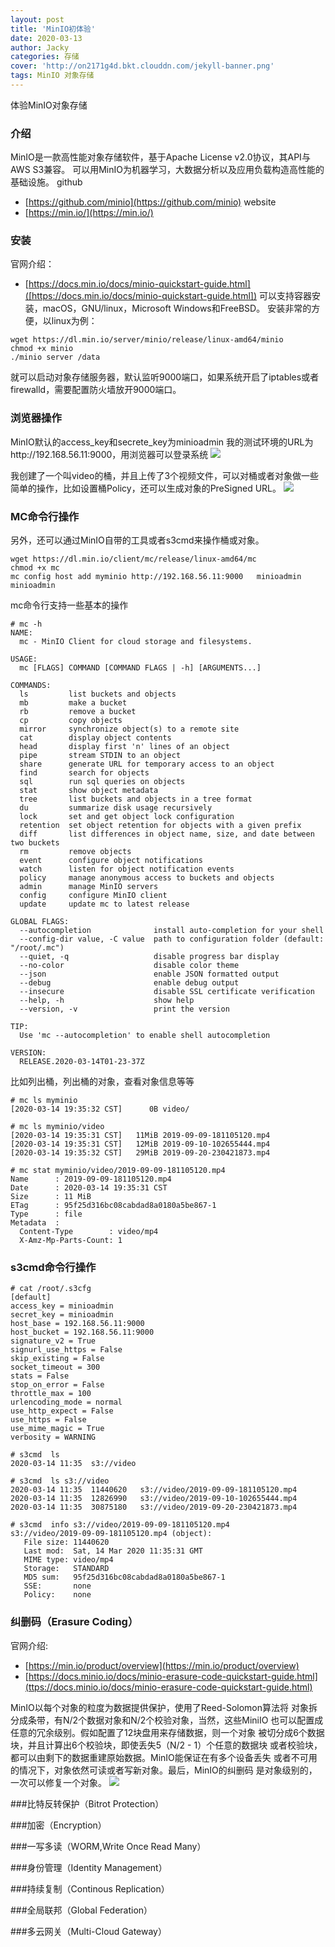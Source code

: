 ```yaml
---
layout: post
title: 'MinIO初体验'
date: 2020-03-13
author: Jacky
categories: 存储
cover: 'http://on2171g4d.bkt.clouddn.com/jekyll-banner.png'
tags: MinIO 对象存储
---
```

体验MinIO对象存储
### 介绍
MinIO是一款高性能对象存储软件，基于Apache License v2.0协议，其API与AWS S3兼容。
可以用MinIO为机器学习，大数据分析以及应用负载构造高性能的基础设施。
github  
* [https://github.com/minio](https://github.com/minio)
website    
* [https://min.io/](https://min.io/)

### 安装
官网介绍：
* [https://docs.min.io/docs/minio-quickstart-guide.html]([https://docs.min.io/docs/minio-quickstart-guide.html])
可以支持容器安装，macOS，GNU/linux，Microsoft Windows和FreeBSD。
安装非常的方便，以linux为例：
```clike
wget https://dl.min.io/server/minio/release/linux-amd64/minio
chmod +x minio
./minio server /data
```
就可以启动对象存储服务器，默认监听9000端口，如果系统开启了iptables或者
firewalld，需要配置防火墙放开9000端口。

### 浏览器操作
MinIO默认的access_key和secrete_key为minioadmin
我的测试环境的URL为http://192.168.56.11:9000，用浏览器可以登录系统
![](/assets/img/MinIO_MainPage.jpg)

我创建了一个叫video的桶，并且上传了3个视频文件，可以对桶或者对象做一些
简单的操作，比如设置桶Policy，还可以生成对象的PreSigned URL。
![](/assets/img/MinIO_Browser1.jpg)

### MC命令行操作
另外，还可以通过MinIO自带的工具或者s3cmd来操作桶或对象。
```clike
wget https://dl.min.io/client/mc/release/linux-amd64/mc
chmod +x mc
mc config host add myminio http://192.168.56.11:9000   minioadmin minioadmin
```
mc命令行支持一些基本的操作
```clike
# mc -h
NAME:
  mc - MinIO Client for cloud storage and filesystems.

USAGE:
  mc [FLAGS] COMMAND [COMMAND FLAGS | -h] [ARGUMENTS...]

COMMANDS:
  ls         list buckets and objects
  mb         make a bucket
  rb         remove a bucket
  cp         copy objects
  mirror     synchronize object(s) to a remote site
  cat        display object contents
  head       display first 'n' lines of an object
  pipe       stream STDIN to an object
  share      generate URL for temporary access to an object
  find       search for objects
  sql        run sql queries on objects
  stat       show object metadata
  tree       list buckets and objects in a tree format
  du         summarize disk usage recursively
  lock       set and get object lock configuration
  retention  set object retention for objects with a given prefix
  diff       list differences in object name, size, and date between two buckets
  rm         remove objects
  event      configure object notifications
  watch      listen for object notification events
  policy     manage anonymous access to buckets and objects
  admin      manage MinIO servers
  config     configure MinIO client
  update     update mc to latest release

GLOBAL FLAGS:
  --autocompletion              install auto-completion for your shell
  --config-dir value, -C value  path to configuration folder (default: "/root/.mc")
  --quiet, -q                   disable progress bar display
  --no-color                    disable color theme
  --json                        enable JSON formatted output
  --debug                       enable debug output
  --insecure                    disable SSL certificate verification
  --help, -h                    show help
  --version, -v                 print the version

TIP:
  Use 'mc --autocompletion' to enable shell autocompletion

VERSION:
  RELEASE.2020-03-14T01-23-37Z
```

比如列出桶，列出桶的对象，查看对象信息等等
```clike
# mc ls myminio
[2020-03-14 19:35:32 CST]      0B video/

# mc ls myminio/video
[2020-03-14 19:35:31 CST]   11MiB 2019-09-09-181105120.mp4
[2020-03-14 19:35:31 CST]   12MiB 2019-09-10-102655444.mp4
[2020-03-14 19:35:32 CST]   29MiB 2019-09-20-230421873.mp4

# mc stat myminio/video/2019-09-09-181105120.mp4
Name      : 2019-09-09-181105120.mp4
Date      : 2020-03-14 19:35:31 CST
Size      : 11 MiB
ETag      : 95f25d316bc08cabdad8a0180a5be867-1
Type      : file
Metadata  :
  Content-Type        : video/mp4
  X-Amz-Mp-Parts-Count: 1

```

### s3cmd命令行操作
```clike
# cat /root/.s3cfg
[default]
access_key = minioadmin
secret_key = minioadmin
host_base = 192.168.56.11:9000
host_bucket = 192.168.56.11:9000
signature_v2 = True
signurl_use_https = False
skip_existing = False
socket_timeout = 300
stats = False
stop_on_error = False
throttle_max = 100
urlencoding_mode = normal
use_http_expect = False
use_https = False
use_mime_magic = True
verbosity = WARNING

# s3cmd  ls
2020-03-14 11:35  s3://video

# s3cmd  ls s3://video
2020-03-14 11:35  11440620   s3://video/2019-09-09-181105120.mp4
2020-03-14 11:35  12826990   s3://video/2019-09-10-102655444.mp4
2020-03-14 11:35  30875180   s3://video/2019-09-20-230421873.mp4

# s3cmd  info s3://video/2019-09-09-181105120.mp4
s3://video/2019-09-09-181105120.mp4 (object):
   File size: 11440620
   Last mod:  Sat, 14 Mar 2020 11:35:31 GMT
   MIME type: video/mp4
   Storage:   STANDARD
   MD5 sum:   95f25d316bc08cabdad8a0180a5be867-1
   SSE:       none
   Policy:    none
```

### 纠删码（Erasure Coding）
官网介绍:  
* [https://min.io/product/overview](https://min.io/product/overview)
* [https://docs.minio.io/docs/minio-erasure-code-quickstart-guide.html](ttps://docs.minio.io/docs/minio-erasure-code-quickstart-guide.html)

MinIO以每个对象的粒度为数据提供保护，使用了Reed-Solomon算法将
对象拆分成条带，有N/2个数据对象和N/2个校验对象，当然，这些MiniIO
也可以配置成任意的冗余级别。假如配置了12块盘用来存储数据，则一个对象
被切分成6个数据块，并且计算出6个校验块，即使丢失5（N/2 - 1）个任意的数据块
或者校验块，都可以由剩下的数据重建原始数据。MinIO能保证在有多个设备丢失
或者不可用的情况下，对象依然可读或者写新对象。最后，MinIO的纠删码
是对象级别的，一次可以修复一个对象。
![](/assets/img/MiniIO-Erasure-Code.jpg)

###比特反转保护（Bitrot Protection）

###加密（Encryption）

###一写多读（WORM,Write Once Read Many）

###身份管理（Identity Management）

###持续复制（Continous Replication）

###全局联邦（Global Federation）

###多云网关（Multi-Cloud Gateway）
